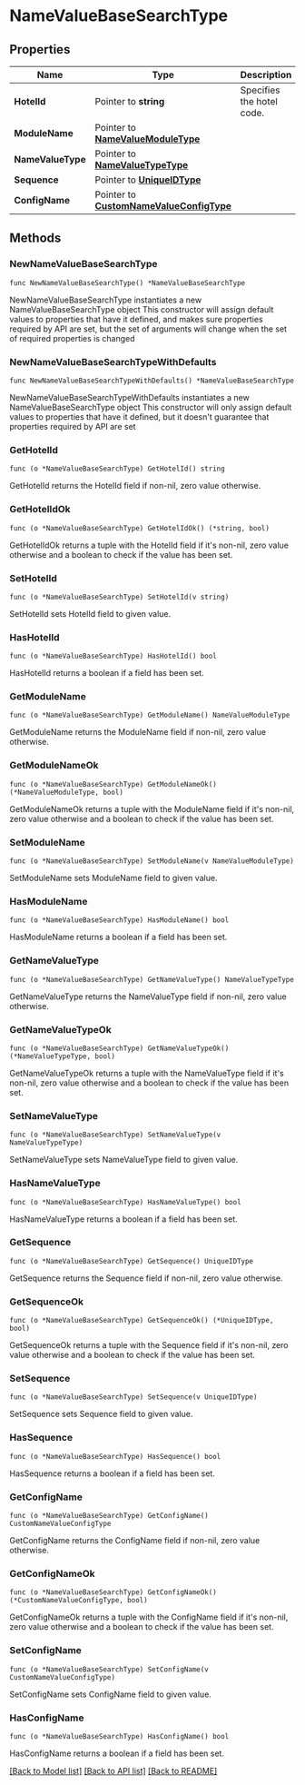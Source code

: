 # NameValueBaseSearchType

## Properties

Name | Type | Description | Notes
------------ | ------------- | ------------- | -------------
**HotelId** | Pointer to **string** | Specifies the hotel code. | [optional] 
**ModuleName** | Pointer to [**NameValueModuleType**](NameValueModuleType.md) |  | [optional] 
**NameValueType** | Pointer to [**NameValueTypeType**](NameValueTypeType.md) |  | [optional] 
**Sequence** | Pointer to [**UniqueIDType**](UniqueIDType.md) |  | [optional] 
**ConfigName** | Pointer to [**CustomNameValueConfigType**](CustomNameValueConfigType.md) |  | [optional] 

## Methods

### NewNameValueBaseSearchType

`func NewNameValueBaseSearchType() *NameValueBaseSearchType`

NewNameValueBaseSearchType instantiates a new NameValueBaseSearchType object
This constructor will assign default values to properties that have it defined,
and makes sure properties required by API are set, but the set of arguments
will change when the set of required properties is changed

### NewNameValueBaseSearchTypeWithDefaults

`func NewNameValueBaseSearchTypeWithDefaults() *NameValueBaseSearchType`

NewNameValueBaseSearchTypeWithDefaults instantiates a new NameValueBaseSearchType object
This constructor will only assign default values to properties that have it defined,
but it doesn't guarantee that properties required by API are set

### GetHotelId

`func (o *NameValueBaseSearchType) GetHotelId() string`

GetHotelId returns the HotelId field if non-nil, zero value otherwise.

### GetHotelIdOk

`func (o *NameValueBaseSearchType) GetHotelIdOk() (*string, bool)`

GetHotelIdOk returns a tuple with the HotelId field if it's non-nil, zero value otherwise
and a boolean to check if the value has been set.

### SetHotelId

`func (o *NameValueBaseSearchType) SetHotelId(v string)`

SetHotelId sets HotelId field to given value.

### HasHotelId

`func (o *NameValueBaseSearchType) HasHotelId() bool`

HasHotelId returns a boolean if a field has been set.

### GetModuleName

`func (o *NameValueBaseSearchType) GetModuleName() NameValueModuleType`

GetModuleName returns the ModuleName field if non-nil, zero value otherwise.

### GetModuleNameOk

`func (o *NameValueBaseSearchType) GetModuleNameOk() (*NameValueModuleType, bool)`

GetModuleNameOk returns a tuple with the ModuleName field if it's non-nil, zero value otherwise
and a boolean to check if the value has been set.

### SetModuleName

`func (o *NameValueBaseSearchType) SetModuleName(v NameValueModuleType)`

SetModuleName sets ModuleName field to given value.

### HasModuleName

`func (o *NameValueBaseSearchType) HasModuleName() bool`

HasModuleName returns a boolean if a field has been set.

### GetNameValueType

`func (o *NameValueBaseSearchType) GetNameValueType() NameValueTypeType`

GetNameValueType returns the NameValueType field if non-nil, zero value otherwise.

### GetNameValueTypeOk

`func (o *NameValueBaseSearchType) GetNameValueTypeOk() (*NameValueTypeType, bool)`

GetNameValueTypeOk returns a tuple with the NameValueType field if it's non-nil, zero value otherwise
and a boolean to check if the value has been set.

### SetNameValueType

`func (o *NameValueBaseSearchType) SetNameValueType(v NameValueTypeType)`

SetNameValueType sets NameValueType field to given value.

### HasNameValueType

`func (o *NameValueBaseSearchType) HasNameValueType() bool`

HasNameValueType returns a boolean if a field has been set.

### GetSequence

`func (o *NameValueBaseSearchType) GetSequence() UniqueIDType`

GetSequence returns the Sequence field if non-nil, zero value otherwise.

### GetSequenceOk

`func (o *NameValueBaseSearchType) GetSequenceOk() (*UniqueIDType, bool)`

GetSequenceOk returns a tuple with the Sequence field if it's non-nil, zero value otherwise
and a boolean to check if the value has been set.

### SetSequence

`func (o *NameValueBaseSearchType) SetSequence(v UniqueIDType)`

SetSequence sets Sequence field to given value.

### HasSequence

`func (o *NameValueBaseSearchType) HasSequence() bool`

HasSequence returns a boolean if a field has been set.

### GetConfigName

`func (o *NameValueBaseSearchType) GetConfigName() CustomNameValueConfigType`

GetConfigName returns the ConfigName field if non-nil, zero value otherwise.

### GetConfigNameOk

`func (o *NameValueBaseSearchType) GetConfigNameOk() (*CustomNameValueConfigType, bool)`

GetConfigNameOk returns a tuple with the ConfigName field if it's non-nil, zero value otherwise
and a boolean to check if the value has been set.

### SetConfigName

`func (o *NameValueBaseSearchType) SetConfigName(v CustomNameValueConfigType)`

SetConfigName sets ConfigName field to given value.

### HasConfigName

`func (o *NameValueBaseSearchType) HasConfigName() bool`

HasConfigName returns a boolean if a field has been set.


[[Back to Model list]](../README.md#documentation-for-models) [[Back to API list]](../README.md#documentation-for-api-endpoints) [[Back to README]](../README.md)


